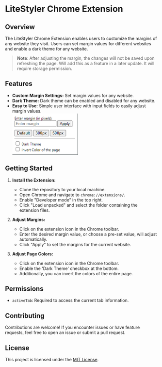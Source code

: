 # LiteStyler Chrome Extension

## Overview

The LiteStyler Chrome Extension enables users to customize the margins of any website they visit. Users can set margin values for different websites and enable a dark theme for any website.

>**Note**: After adjusting the margin, the changes will not be saved upon refreshing the page. Will add this as a feature in a later update. It will require storage permission.

## Features

- **Custom Margin Settings:** Set margin values for any website.
- **Dark Theme:** Dark theme can be enabled and disabled for any website.
- **Easy to Use:** Simple user interface with input fields to easily adjust margin values.\
![Extension](assets/screenshot1.png)
## Getting Started

1. **Install the Extension:**
   - Clone the repository to your local machine.
   - Open Chrome and navigate to `chrome://extensions/`.
   - Enable "Developer mode" in the top right.
   - Click "Load unpacked" and select the folder containing the extension files.

2. **Adjust Margins:**
   - Click on the extension icon in the Chrome toolbar.
   - Enter the desired margin value, or choose a pre-set value, will adjust automatically.
   - Click "Apply" to set the margins for the current website.

3. **Adjust Page Colors:**
   - Click on the extension icon in the Chrome toolbar.
   - Enable the 'Dark Theme' checkbox at the bottom.
   - Additionally, you can invert the colors of the entire page.

## Permissions

- `activeTab`: Required to access the current tab information.

## Contributing

Contributions are welcome! If you encounter issues or have feature requests, feel free to open an issue or submit a pull request.

## License

This project is licensed under the [MIT License](LICENSE).